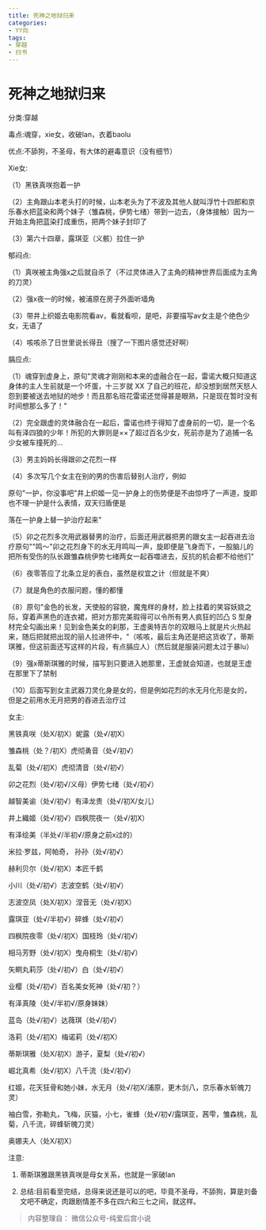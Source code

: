 ```yaml
---
title: 死神之地狱归来
categories:
- YY向
tags:
- 穿越
- 扫书
---
```

# 死神之地狱归来
分类:穿越

毒点:魂穿，xie女，收破lan，衣着baolu

优点:不舔狗，不圣母，有大体的避毒意识（没有细节）

Xie女:

（1）黑铁真咲抱着一护

（2）主角跟山本老头打的时候，山本老头为了不波及其他人就叫浮竹十四郎和京乐春水把蓝染和两个妹子（雏森桃，伊势七绪）带到一边去，（身体接触）因为一开始主角把蓝染打成重伤，把两个妹子封印了

（3）第六十四章，露琪亚（义骸）拉住一护

郁闷点:

（1）真咲被主角强x之后就自杀了（不过灵体进入了主角的精神世界后面成为主角的刀灵）

（2）强x夜一的时候，被浦原在房子外面听墙角

（3）带井上织姬去电影院看av，看就看呗，是吧，非要描写av女主是个绝色少女，无语了

（4）咳咳杀了日世里说长得丑（搜了一下图片感觉还好啊）

膈应点:

（1）魂穿到虚身上，原句"灵魂才刚刚和本来的虚融合在一起，雷诺大概只知道这身体的主人生前就是一个坏蛋，十三岁就
XX
了自己的班花，却没想到居然天怒人怨到要被送去地狱的地步！而且那名班花雷诺还觉得甚是眼熟，只是现在暂时没有时间想那么多了！"

（2）完全跟虚的灵体融合在一起后，雷诺也终于得知了虚身前的一切，是一个名叫有泽四狼的少年！所犯的大罪则是××了超过百名少女，死前亦是为了追捕一名少女被车撞死的...

（3）男主妈妈长得跟卯之花烈一样

（4）多次写几个女主在别的男的伤害后替别人治疗，例如

原句"一护，你没事吧"井上织姬一见一护身上的伤势便是不由惊呼了一声道，旋即也不理一护是什么表情，双天归盾便是

落在一护身上替一护治疗起来"

（5）卯之花烈多次用武器替男的治疗，后面还用武器把男的跟女主一起吞进去治疗原句""鸣～"卯之花烈身下的水无月鸣叫一声，旋即便是飞身而下，一股脑儿的把所有受伤的队长跟雏森桃伊势七绪两女一起吞噬进去，反抗的机会都不给他们"

（6）夜零答应了北条立足的表白，虽然是权宜之计（但就是不爽）

（7）就是角色的衣服问题，懂的都懂

（8）原句"金色的长发，天使般的容貌，魔鬼样的身材，脸上挂着的笑容妖娆之际，穿着声黑色的连衣裙，把对方那完美瑕得可以令所有男人疯狂的凹凸
S
型身材完全勾画出来！见到金色美女的刹那，王虚奥特吉尔的双眼马上就是片火热起来，随后把就把出现的丽人拉进怀中，"（咳咳，最后主角还是把这货收了，蒂斯琪雅，但这前面还写这样的片段，有点膈应人）（然后就是服装问题太过于暴lu）

（9）强x蒂斯琪雅的时候，描写到只要进入她那里，王虚就会知道，也就是王虚在那里下了禁制

（10）后面写到女主武器刀灵化身是女的，但是例如花烈的水无月化形是女的，但是之前用水无月把男的吞进去治疗过

女主:

黑铁真咲（处X/初X）妮露（处√/初Ⅹ）

雏森桃（处？/初X）虎彻勇音（处√/初√）

乱菊（处√/初X）虎彻清音（处√/初√）

卯之花烈（处√/初√/义母）伊势七绪（处√/初√）

越智美谕（处√/初√）有泽龙贵（处√/初X/女儿）

井上織姬（处√/初√）四枫院夜一（处√/初X）

有泽绘美（半处√/半初√/原身之前x过的）

米拉·罗兹，阿帕奇， 孙孙（处√/初√）

赫利贝尔（处√/初X）本匠千鹤

小川（处√/初√）志波空鹤（处√/初√）

志波空凤（处X/初X）涅音无（处√/初X）

露琪亚（处√/半初√）碎蜂（处√/初√）

四枫院夜零（处√/初X）国枝玲（处√/初√）

相马芳野（处√/初X）曳舟桐生（处√/初√）

矢眮丸莉莎（处√/初√）白（处√/初√）

业樱（处√/初√）百名美女死神（处√/初？）

有泽真陵（处√/半初√/原身妹妹）

蓝岛（处√/初√）达薇琪（处√/初√）

洛莉（处√/初X）梅诺莉（处√/初X）

蒂斯琪雅（处Ⅹ/初Ⅹ）游子，夏梨（处√/初√）

崛北真希（处√/初Ⅹ）八千流（处√/初√）

红姬，花天狂骨和她小妹，水无月（处√/初X/浦原，更木剑八，京乐春水斩魄刀灵）

袖白雪，弥勒丸，飞梅，灰猫，小七，雀蜂（处√/初√/露琪亚，茜雫，雏森桃，乱菊，八千流，碎蜂斩魄刀灵）

奥娜夫人（处X/初X）

注意:

1.  蒂斯琪雅跟黑铁真咲是母女关系，也就是一家破lan

2.  总结:目前看至完结，总得来说还是可以的吧，毕竟不圣母，不舔狗，算是刘备文吧不确定，肉跟剧情差不多在四六和三七之间，就这样。


> 内容整理自： 微信公众号-纯爱后宫小说